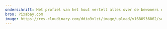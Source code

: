 ```yaml
---
onderschrift: Het profiel van het hout vertelt alles over de bewoners die hier eens woonden.
bron: Pixabay.com
image: https://res.cloudinary.com/ddio9vlzi/image/upload/v1680936062/sciencegeek/posts/dendro-houten-oude-schuur.jpg
---
```


